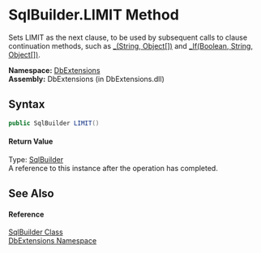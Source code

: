 SqlBuilder.LIMIT Method
=======================
Sets LIMIT as the next clause, to be used by subsequent calls to clause continuation methods, such as [_(String, Object[])][1] and [_If(Boolean, String, Object[])][2].

**Namespace:** [DbExtensions][3]  
**Assembly:** DbExtensions (in DbExtensions.dll)

Syntax
------

```csharp
public SqlBuilder LIMIT()
```

#### Return Value
Type: [SqlBuilder][4]  
A reference to this instance after the operation has completed.

See Also
--------

#### Reference
[SqlBuilder Class][4]  
[DbExtensions Namespace][3]  

[1]: _.md
[2]: _If.md
[3]: ../README.md
[4]: README.md